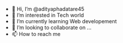 - 👋 Hi, I’m @adityaphadatare45
- 👀 I’m interested in Tech world
- 🌱 I’m currently learning Web developement
- 💞️ I’m looking to collaborate on ...
- 📫 How to reach me 

<!---
adityaphadatare45/adityaphadatare45 is a ✨ special ✨ repository because its `README.md` (this file) appears on your GitHub profile.
You can click the Preview link to take a look at your changes.
--->
